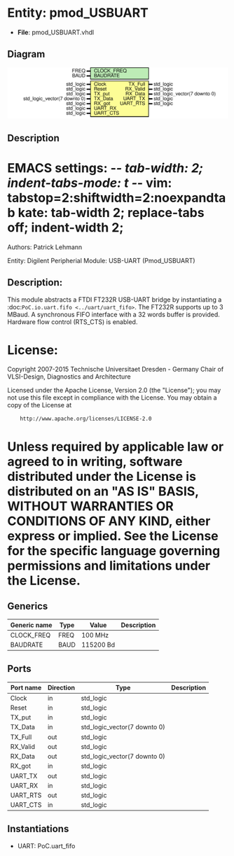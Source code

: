 # Entity: pmod_USBUART

- **File**: pmod_USBUART.vhdl
## Diagram

![Diagram](pmod_USBUART.svg "Diagram")
## Description

 EMACS settings: -*-  tab-width: 2; indent-tabs-mode: t -*-
 vim: tabstop=2:shiftwidth=2:noexpandtab
 kate: tab-width 2; replace-tabs off; indent-width 2;
 =============================================================================
 Authors:				 	Patrick Lehmann

 Entity:				 	Digilent Peripherial Module: USB-UART (Pmod_USBUART)

 Description:
 -------------------------------------
 This module abstracts a FTDI FT232R USB-UART bridge by instantiating a
 :doc:`PoC.io.uart.fifo <../uart/uart_fifo>`. The FT232R supports up to
 3 MBaud. A synchronous FIFO interface with a 32 words buffer is provided.
 Hardware flow control (RTS_CTS) is enabled.

 License:
 =============================================================================
 Copyright 2007-2015 Technische Universitaet Dresden - Germany
										 Chair of VLSI-Design, Diagnostics and Architecture

 Licensed under the Apache License, Version 2.0 (the "License");
 you may not use this file except in compliance with the License.
 You may obtain a copy of the License at

		http://www.apache.org/licenses/LICENSE-2.0

 Unless required by applicable law or agreed to in writing, software
 distributed under the License is distributed on an "AS IS" BASIS,
 WITHOUT WARRANTIES OR CONDITIONS OF ANY KIND, either express or implied.
 See the License for the specific language governing permissions and
 limitations under the License.
 =============================================================================
## Generics

| Generic name | Type | Value     | Description |
| ------------ | ---- | --------- | ----------- |
| CLOCK_FREQ   | FREQ | 100 MHz   |             |
| BAUDRATE     | BAUD | 115200 Bd |             |
## Ports

| Port name | Direction | Type                         | Description |
| --------- | --------- | ---------------------------- | ----------- |
| Clock     | in        | std_logic                    |             |
| Reset     | in        | std_logic                    |             |
| TX_put    | in        | std_logic                    |             |
| TX_Data   | in        | std_logic_vector(7 downto 0) |             |
| TX_Full   | out       | std_logic                    |             |
| RX_Valid  | out       | std_logic                    |             |
| RX_Data   | out       | std_logic_vector(7 downto 0) |             |
| RX_got    | in        | std_logic                    |             |
| UART_TX   | out       | std_logic                    |             |
| UART_RX   | in        | std_logic                    |             |
| UART_RTS  | out       | std_logic                    |             |
| UART_CTS  | in        | std_logic                    |             |
## Instantiations

- UART: PoC.uart_fifo
